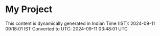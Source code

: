 # My Project

This content is dynamically generated in Indian Time (IST): 2024-09-11 09:18:01 IST
Converted to UTC: 2024-09-11 03:48:01 UTC
